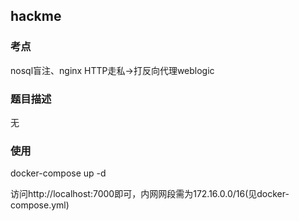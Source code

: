 ## hackme

### 考点

nosql盲注、nginx HTTP走私->打反向代理weblogic

### 题目描述

无

### 使用

docker-compose up -d

访问http://localhost:7000即可，内网网段需为172.16.0.0/16(见docker-compose.yml)

